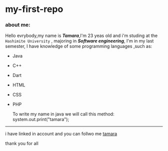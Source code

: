# my-first-repo
### about me:

Hello evrybody,my name is ***Tamara***,I'm 23 yeas old and i'm studing at the `Hashimite University` , majoring in ***Software engineering***,
I'm in my last semester, I have knowledge of some programming languages ,such as:
* Java
* C++  
* Dart  
* HTML  
* CSS  
* PHP

  To write my name in java we will call this method:
      system.out.print("tamara");
   
***********
    
i have linked in account and you can follwo me [tamara](https://www.linkedin.com/in/tamara-banighanem-348751231/)

thank you for all
